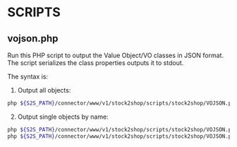 # SCRIPTS

## vojson.php

Run this PHP script to output the Value Object/VO classes in JSON format. The script serializes the class properties outputs it to stdout.

The syntax is:

1. Output all objects:
```bash
php ${S2S_PATH}/connector/www/v1/stock2shop/scripts/stock2shop/VOJSON.php
```

2. Output single objects by name:
```bash
php ${S2S_PATH}/connector/www/v1/stock2shop/scripts/stock2shop/VOJSON.php --class=Variant
php ${S2S_PATH}/connector/www/v1/stock2shop/scripts/stock2shop/VOJSON.php --class=SystemOrder
```